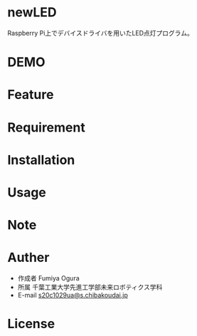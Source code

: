 # newLED

Raspberry Pi上でデバイスドライバを用いたLED点灯プログラム。

# DEMO

# Feature

# Requirement

# Installation

# Usage

# Note

# Auther

* 作成者 Fumiya Ogura
* 所属 千葉工業大学先進工学部未来ロボティクス学科
* E-mail s20c1029ua@s.chibakoudai.jp

# License
